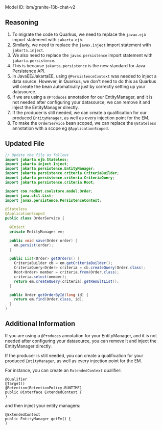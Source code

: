 Model ID: ibm/granite-13b-chat-v2
## Reasoning

1. To migrate the code to Quarkus, we need to replace the `javax.ejb` import statement with `jakarta.ejb`.
2. Similarly, we need to replace the `javax.inject` import statement with `jakarta.inject`.
3. We also need to replace the `javax.persistence` import statement with `jakarta.persistence`.
4. This is because `jakarta.persistence` is the new standard for Java Persistence API.
5. In JavaEE/JakartaEE, using `@PersistenceContext` was needed to inject a data source. However, in Quarkus, we don't need to do this as Quarkus will create the bean automatically just by correctly setting up your datasource.
6. If we are using a `@Produces` annotation for our EntityManager, and it is not needed after configuring your datasource, we can remove it and inject the EntityManager directly.
7. If the producer is still needed, we can create a qualification for our produced `EntityManager`, as well as every injection point for the EM.
8. To make the `OrderService` bean scoped, we can replace the `@Stateless` annotation with a scope eg `@ApplicationScoped`.

## Updated File

```java
// Update the file as follows
import jakarta.ejb.Stateless;
import jakarta.inject.Inject;
import jakarta.persistence.EntityManager;
import jakarta.persistence.criteria.CriteriaBuilder;
import jakarta.persistence.criteria.CriteriaQuery;
import jakarta.persistence.criteria.Root;

import com.redhat.coolstore.model.Order;
import java.util.List;
import javax.persistence.PersistenceContext;

@Stateless
@ApplicationScoped
public class OrderService {

  @Inject
  private EntityManager em;

  public void save(Order order) {
    em.persist(order);
  }

  public List<Order> getOrders() {
    CriteriaBuilder cb = em.getCriteriaBuilder();
    CriteriaQuery<Order> criteria = cb.createQuery(Order.class);
    Root<Order> member = criteria.from(Order.class);
    criteria.select(member);
    return em.createQuery(criteria).getResultList();
  }

  public Order getOrderById(long id) {
    return em.find(Order.class, id);
  }
}
```

## Additional Information

If you are using a `@Produces` annotation for your EntityManager, and it is not needed after configuring your datasource, you can remove it and inject the EntityManager directly.

If the producer is still needed, you can create a qualification for your produced `EntityManager`, as well as every injection point for the EM.

For instance, you can create an `ExtendedContext` qualifier:

```
@Qualifier
@Target()
@Retention(RetentionPolicy.RUNTIME)
public @interface ExtendedContext {
}
```

and then inject your entity managers:

```
@ExtendedContext
public EntityManager getEm() {
}
```